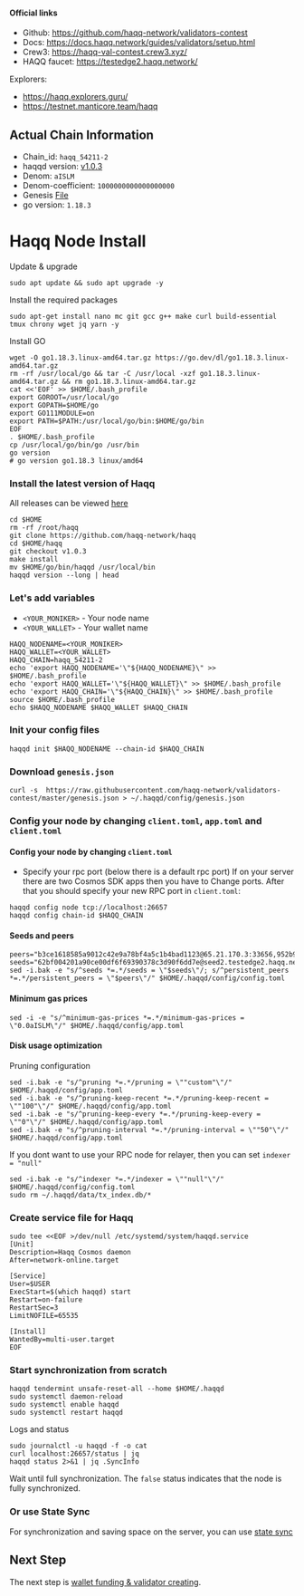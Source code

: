 #### Official links
- Github: https://github.com/haqq-network/validators-contest
- Docs: https://docs.haqq.network/guides/validators/setup.html
- Crew3: https://haqq-val-contest.crew3.xyz/
- HAQQ faucet: https://testedge2.haqq.network/

Explorers: 
  - https://haqq.explorers.guru/
  - https://testnet.manticore.team/haqq

## Actual Chain Information
- Chain_id: `haqq_54211-2`
- haqqd version: [v1.0.3](https://github.com/haqq-network/haqq/releases/tag/v1.0.3)
- Denom: `aISLM`
- Denom-coefficient: `1000000000000000000`
- Genesis [File](https://raw.githubusercontent.com/haqq-network/validators-contest/master/genesis.json)
- go version: `1.18.3`

 # Haqq Node Install
 Update & upgrade
```
sudo apt update && sudo apt upgrade -y
```
Install the required packages
```
sudo apt-get install nano mc git gcc g++ make curl build-essential tmux chrony wget jq yarn -y
```
Install GO
```
wget -O go1.18.3.linux-amd64.tar.gz https://go.dev/dl/go1.18.3.linux-amd64.tar.gz
rm -rf /usr/local/go && tar -C /usr/local -xzf go1.18.3.linux-amd64.tar.gz && rm go1.18.3.linux-amd64.tar.gz
cat <<'EOF' >> $HOME/.bash_profile
export GOROOT=/usr/local/go
export GOPATH=$HOME/go
export GO111MODULE=on
export PATH=$PATH:/usr/local/go/bin:$HOME/go/bin
EOF
. $HOME/.bash_profile
cp /usr/local/go/bin/go /usr/bin
go version
# go version go1.18.3 linux/amd64
```
### Install the latest version of Haqq
All releases can be viewed [here](https://github.com/haqq-network/haqq/releases/tag)
```
cd $HOME 
rm -rf /root/haqq
git clone https://github.com/haqq-network/haqq
cd $HOME/haqq
git checkout v1.0.3
make install
mv $HOME/go/bin/haqqd /usr/local/bin
haqqd version --long | head
```
### Let's add variables
- `<YOUR_MONIKER>` - Your node name
- `<YOUR_WALLET>` - Your wallet name
```
HAQQ_NODENAME=<YOUR_MONIKER>
HAQQ_WALLET=<YOUR_WALLET>
HAQQ_CHAIN=haqq_54211-2
echo 'export HAQQ_NODENAME='\"${HAQQ_NODENAME}\" >> $HOME/.bash_profile
echo 'export HAQQ_WALLET='\"${HAQQ_WALLET}\" >> $HOME/.bash_profile
echo 'export HAQQ_CHAIN='\"${HAQQ_CHAIN}\" >> $HOME/.bash_profile
source $HOME/.bash_profile
echo $HAQQ_NODENAME $HAQQ_WALLET $HAQQ_CHAIN
```
### Init your config files
```
haqqd init $HAQQ_NODENAME --chain-id $HAQQ_CHAIN
```
### Download `genesis.json`
```
curl -s  https://raw.githubusercontent.com/haqq-network/validators-contest/master/genesis.json > ~/.haqqd/config/genesis.json
```
### Config your node by changing `client.toml`, `app.toml` and `client.toml`
#### Config your node by changing `client.toml`
- Specify your rpc port (below there is a default rpc port)
If on your server there are two Cosmos SDK apps then you have to Change ports. After that you should specify your new RPC port in `client.toml`:
```
haqqd config node tcp://localhost:26657
haqqd config chain-id $HAQQ_CHAIN
```
#### Seeds and peers
```
peers="b3ce1618585a9012c42e9a78bf4a5c1b4bad1123@65.21.170.3:33656,952b9d918037bc8f6d52756c111d0a30a456b3fe@213.239.217.52:29656,85301989752fe0ca934854aecc6379c1ccddf937@65.109.49.111:26556,d648d598c34e0e58ec759aa399fe4534021e8401@109.205.180.81:29956,f2c77f2169b753f93078de2b6b86bfa1ec4a6282@141.95.124.150:20116,eaa6d38517bbc32bdc487e894b6be9477fb9298f@78.107.234.44:45656,37513faac5f48bd043a1be122096c1ea1c973854@65.108.52.192:36656,d2764c55607aa9e8d4cee6e763d3d14e73b83168@66.94.119.47:26656,fc4311f0109d5aed5fcb8656fb6eab29c15d1cf6@65.109.53.53:26656,297bf784ea674e05d36af48e3a951de966f9aa40@65.109.34.133:36656,bc8c24e9d231faf55d4c6c8992a8b187cdd5c214@65.109.17.86:32656"
seeds="62bf004201a90ce00df6f69390378c3d90f6dd7e@seed2.testedge2.haqq.network:26656,23a1176c9911eac442d6d1bf15f92eeabb3981d5@seed1.testedge2.haqq.network:26656"
sed -i.bak -e "s/^seeds *=.*/seeds = \"$seeds\"/; s/^persistent_peers *=.*/persistent_peers = \"$peers\"/" $HOME/.haqqd/config/config.toml
```
#### Minimum gas prices
```
sed -i -e "s/^minimum-gas-prices *=.*/minimum-gas-prices = \"0.0aISLM\"/" $HOME/.haqqd/config/app.toml
```
#### Disk usage optimization
Pruning configuration
```
sed -i.bak -e "s/^pruning *=.*/pruning = \""custom"\"/" $HOME/.haqqd/config/app.toml
sed -i.bak -e "s/^pruning-keep-recent *=.*/pruning-keep-recent = \""100"\"/" $HOME/.haqqd/config/app.toml
sed -i.bak -e "s/^pruning-keep-every *=.*/pruning-keep-every = \""0"\"/" $HOME/.haqqd/config/app.toml
sed -i.bak -e "s/^pruning-interval *=.*/pruning-interval = \""50"\"/" $HOME/.haqqd/config/app.toml
```
If you dont want to use your RPC node for relayer, then you can set `indexer = "null"`
```
sed -i.bak -e "s/^indexer *=.*/indexer = \""null"\"/" $HOME/.haqqd/config/config.toml
sudo rm ~/.haqqd/data/tx_index.db/*
```
### Create service file for Haqq
```
sudo tee <<EOF >/dev/null /etc/systemd/system/haqqd.service
[Unit]
Description=Haqq Cosmos daemon
After=network-online.target

[Service]
User=$USER
ExecStart=$(which haqqd) start
Restart=on-failure
RestartSec=3
LimitNOFILE=65535

[Install]
WantedBy=multi-user.target
EOF
```
### Start synchronization from scratch
```
haqqd tendermint unsafe-reset-all --home $HOME/.haqqd
sudo systemctl daemon-reload
sudo systemctl enable haqqd
sudo systemctl restart haqqd
```
Logs and status
```
sudo journalctl -u haqqd -f -o cat
curl localhost:26657/status | jq
haqqd status 2>&1 | jq .SyncInfo
```
Wait until full synchronization. The `false` status indicates that the node is fully synchronized.

### Or use State Sync
For synchronization and saving space on the server, you can use [state sync](https://github.com/AlexToTheSun/Validator_Activity/blob/main/State-Sync/Haqq-(haqq_54211-2).md)

## Next Step
The next step is [wallet funding & validator creating](https://github.com/AlexToTheSun/Validator_Activity/tree/main/Testnet-guides/Haqq/Wallet-Funding-Validator-Creating.md).
